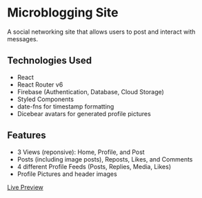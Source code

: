# Microblogging Site

A social networking site that allows users to post and interact with messages.

## Technologies Used

- React
- React Router v6
- Firebase (Authentication, Database, Cloud Storage)
- Styled Components
- date-fns for timestamp formatting
- Dicebear avatars for generated profile pictures

## Features

- 3 Views (reponsive): Home, Profile, and Post
- Posts (including image posts), Reposts, Likes, and Comments
- 4 different Profile Feeds (Posts, Replies, Media, Likes)
- Profile Pictures and header images

[Live Preview](https://rwolt.github.io/microblog-site/)
